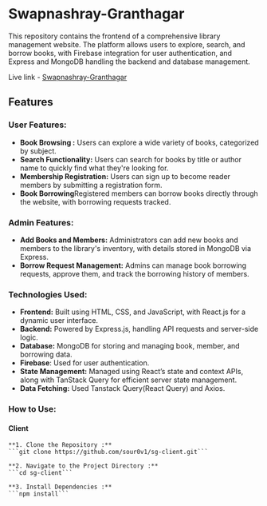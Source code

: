 # Swapnashray-Granthagar
This repository contains the frontend of a comprehensive library management website. The platform allows users to explore, search, and borrow books, with Firebase integration for user authentication, and Express and MongoDB handling the backend and database management.

Live link - [Swapnashray-Granthagar](https://swapnashray-granthagar.web.app/)

## Features  

  ### User Features:  
   - **Book Browsing :** Users can explore a wide variety of books, categorized by subject.  
   - **Search Functionality:** Users can search for books by title or author name to quickly find what they're looking for.  
   - **Membership Registration:** Users can sign up to become reader members by submitting a registration form.  
   - **Book Borrowing**Registered members can borrow books directly through the website, with borrowing requests tracked.  
   
  ### Admin Features:  
   - **Add Books and Members:** Administrators can add new books and members to the library's inventory, with details stored in MongoDB via Express.     
   - **Borrow Request Management:** Admins can manage book borrowing requests, approve them, and track the borrowing history of members.  
 
   ### Technologies Used:
   - **Frontend:** Built using HTML, CSS, and JavaScript, with React.js for a dynamic user interface.  
   - **Backend:** Powered by Express.js, handling API requests and server-side logic.  
   - **Database:** MongoDB for storing and managing book, member, and borrowing data.
   - **Firebase**: Used for user authentication.  
   - **State Management:** Managed using React’s state and context APIs, along with TanStack Query for efficient server state management.   
   - **Data Fetching:**  Used Tanstack Query(React Query) and Axios.  
  
  ### How to Use:
   #### Client
    **1. Clone the Repository :**    
    ```git clone https://github.com/sour0v1/sg-client.git```  

    **2. Navigate to the Project Directory :**     
    ```cd sg-client```  

    **3. Install Dependencies :**     
    ```npm install```  

